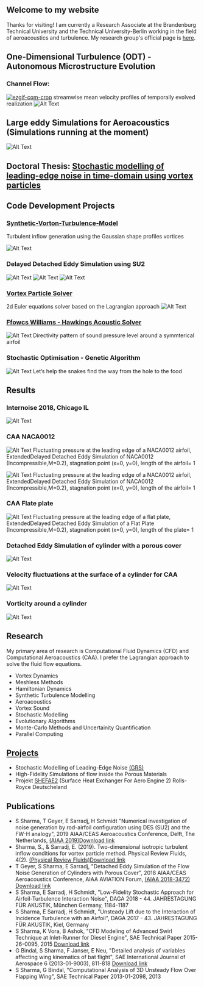 ## Welcome to my website

Thanks for visiting! I am currently a Research Associate at the Brandenburg Technical University and the Technical University-Berlin working in the field of aeroacoustics and turbulence. My research group's official page is [here](https://www.b-tu.de/fg-akustik/).

## One-Dimensional Turbulence (ODT) - Autonomous Microstructure Evolution
### Channel Flow:
<a href='https://postimages.org/' target='_blank'><img src='https://i.postimg.cc/tRv44vPF/ezgif-com-crop.gif' border='0' alt='ezgif-com-crop'/></a>
streamwise mean velocity profiles of temporally evolved realization
![Alt Text](./f9-1.jpg)

## Large eddy Simulations for Aeroacoustics (Simulations running at the moment)
![Alt Text](./naca0012.gif)

## Doctoral Thesis: [Stochastic modelling of leading-edge noise in time-domain using vortex particles](https://doi.org/10.26127/BTUOpen-5085)

## Code Development Projects

### [Synthetic-Vorton-Turbulence-Model](https://github.com/Sparsh-Sharma/Synthetic-Vorton-Turbulence-Model)
Turbulent inflow generation using the Gaussian shape profiles vortices

![Alt Text](./gauss.jpg)

### Delayed Detached Eddy Simulation using SU2
![Alt Text](./rod-airfoil.gif)
![Alt Text](./q.png)
![Alt Text](./AIAA_CEAS.jpg)

### [Vortex Particle Solver](https://github.com/Sparsh-Sharma/Lagrangian-Solver-for-Euler-Equations)
2d Euler equations solver based on the Lagrangian approach
![Alt Text](./basic_animation.gif)

### [Ffowcs Williams - Hawkings Acoustic Solver](https://github.com/Sparsh-Sharma/Ffowcs-Williams-Hawkings-Acoustic-analogy)
![Alt Text](./acoustics.JPG)
Directivity pattern of sound pressure level around a symmterical airfoil

### Stochastic Optimisation - Genetic Algorithm 
![Alt Text](./genetic.gif)
Let’s help the snakes find the way from the hole to the food

## Results
### Internoise 2018, Chicago IL
![Alt Text](./inter.jpg)

### CAA NACA0012

![Alt Text](./grayscale11.gif)
Fluctuating pressure at the leading edge of a NACA0012 airfoil, ExtendedDelayed Detached Eddy Simulation of NACA0012 (Incompressible,M=0.2), stagnation point (x=0, y=0), length of the airfoil= 1

![Alt Text](./grayscale12.gif)
Fluctuating pressure at the leading edge of a NACA0012 airfoil, ExtendedDelayed Detached Eddy Simulation of NACA0012 (Incompressible,M=0.2), stagnation point (x=0, y=0), length of the airfoil= 1

### CAA Flate plate

![Alt Text](./grayscale3.gif)
Fluctuating pressure at the leading edge of a flat plate, ExtendedDelayed Detached Eddy Simulation of a Flat Plate (Incompressible,M=0.2), stagnation point (x=0, y=0), length of the plate= 1

### Detached Eddy Simulation of cylinder with a porous cover
![Alt Text](./grayscale4.gif)

### Velocity fluctuations at the surface of a cylinder for CAA
![Alt Text](./grayscale5.gif)

### Vorticity around a cylinder
![Alt Text](./grayscale9.gif)

## Research

My primary area of research is Computational Fluid Dynamics (CFD) and Computational Aeroacoustics (CAA). I prefer the Lagrangian approach to solve the fluid flow equations.

- Vortex Dynamics
- Meshless Methods
- Hamiltonian Dynamics
- Synthetic Turbulence Modelling
- Aeroacoustics
- Vortex Sound
- Stochastic Modelling
- Evolutionary Algorithms
- Monte-Carlo Methods and Uncertainity Quantification
- Parallel Computing
 
## [Projects](./another-page.html)

- Stochastic Modelling of Leading-Edge Noise [(GRS)](https://www.b-tu.de/researchschool/cluster/cluster-3-stochmethod)
- High-Fidelity Simulations of flow inside the Porous Materials
- Projekt [SHEFAE2](https://ec.europa.eu/inea/en/horizon-2020/projects/h2020-transport/aviation/shefae-2) (Surface Heat Exchanger For Aero Engine 2) Rolls-Royce Deutscheland

## Publications

- S Sharma, T Geyer, E Sarradj, H Schmidt "Numerical investigation of noise generation by rod-airfoil configuration using DES (SU2) and the FW-H analogy", 2019 AIAA/CEAS Aeroacoustics Conference, Delft, The Netherlands, [(AIAA 2019)](https://arc.aiaa.org/doi/abs/10.2514/6.2019-2400)<a href="/AIAA2019_Sharma.pdf" download>Download link</a>
- Sharma, S., & Sarradj, E. (2019). Two-dimensional isotropic turbulent inflow conditions for vortex particle method. Physical Review Fluids, 4(2). [(Physical Review Fluids)](https://doi.org/10.1103/PhysRevFluids.4.022701)<a href="/PRF2019.pdf" download>Download link</a>
- T Geyer, S Sharma, E Sarradj, "Detached Eddy Simulation of the Flow Noise Generation of Cylinders with Porous Cover", 2018 AIAA/CEAS Aeroacoustics Conference, AIAA AVIATION Forum, [(AIAA 2018-3472)](https://www.google.de/url?sa=t&rct=j&q=&esrc=s&source=web&cd=1&cad=rja&uact=8&ved=2ahUKEwi_hJ22u7jcAhWGKVAKHfaSB2MQFjAAegQIABAB&url=https%3A%2F%2Farc.aiaa.org%2Fdoi%2Fabs%2F10.2514%2F6.2018-3472&usg=AOvVaw0eLhBQyFuI-UqnKwdPerLM) <a href="/Geyer2018D.pdf" download>Download link</a>
- S Sharma, E Sarradj, H Schmidt, "Low-Fidelity Stochastic Approach for Airfoil-Turbulence Interaction Noise", DAGA 2018 - 44. JAHRESTAGUNG FÜR AKUSTIK, München Germany, 1184-1187
- S Sharma, E Sarradj, H Schmidt, "Unsteady Lift due to the Interaction of Incidence Turbulence with an Airfoil", DAGA 2017 - 43. JAHRESTAGUNG FÜR AKUSTIK, Kiel, Germany
- S Sharma, K Vora, B Ashok, "CFD Modeling of Advanced Swirl Technique at Inlet-Runner for Diesel Engine", SAE Technical Paper 2015-26-0095, 2015 <a href="/SAE2015.pdf" download>Download link</a>
- G Bindal, S Sharma, F Janser, E Neu, "Detailed analysis of variables affecting wing kinematics of bat flight", SAE International Journal of Aerospace 6 (2013-01-9003), 811-818 <a href="/SAE2013.pdf" download>Download link</a>
- S Sharma, G Bindal, "Computational Analysis of 3D Unsteady Flow Over Flapping Wing", SAE Technical Paper 2013-01-2098, 2013
